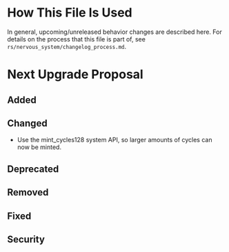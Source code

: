 # How This File Is Used

In general, upcoming/unreleased behavior changes are described here. For details
on the process that this file is part of, see
`rs/nervous_system/changelog_process.md`.


# Next Upgrade Proposal

## Added

## Changed

- Use the mint_cycles128 system API, so larger amounts of cycles can now be minted. 

## Deprecated

## Removed

## Fixed

## Security
